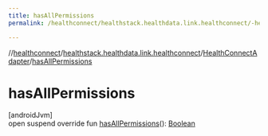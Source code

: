 ```yaml
---
title: hasAllPermissions
permalink: /healthconnect/healthstack.healthdata.link.healthconnect/-health-connect-adapter/has-all-permissions.html

---
```

//[healthconnect](/healthconnect.html)/[healthstack.healthdata.link.healthconnect](../index.html)/[HealthConnectAdapter](index.html)/[hasAllPermissions](has-all-permissions.html)



# hasAllPermissions



[androidJvm]\
open suspend override fun [hasAllPermissions](has-all-permissions.html)(): [Boolean](https://kotlinlang.org/api/latest/jvm/stdlib/kotlin/-boolean/index.html)




